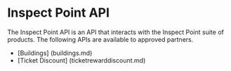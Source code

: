 # Inspect Point API
The Inspect Point API is an API that interacts with the Inspect Point suite of products.  The following APIs are available to approved partners.

* [Buildings] (buildings.md)
* [Ticket Discount] (ticketrewarddiscount.md)

